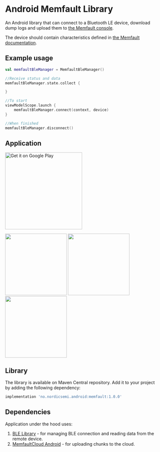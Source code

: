 # Android Memfault Library

An Android library that can connect to a Bluetooth LE device, download dump logs and upload them to [the Memfault console](https://docs.memfault.com).

The device should contain characteristics defined in [the Memfault documentation](https://memfault.notion.site/Memfault-Diagnostic-GATT-Service-MDS-ffd5a430062649cd9bf6edbf64e2563b).

## Example usage

```kotlin
val memfaultBleManager = MemfaultBleManager()

//Receive status and data
memfaultBleManager.state.collect {

}

//To start
viewModelScope.launch {
    memfaultBleManager.connect(context, device)
}

//When finished
memfaultBleManager.disconnect()
```

## Application

<a href='https://play.google.com/store/apps/details?id=no.nordicsemi.android.memfault'><img alt='Get it on Google Play' src='https://play.google.com/intl/en_us/badges/static/images/badges/en_badge_web_generic.png' width='250'/></a>

<img src="https://play-lh.googleusercontent.com/73Y1WEr-Yx2y3m0iQbyWhHAVCv5WLQxMcZBQqchDo4z5kFxa_bMhFRpsiJBeFfr-nQI=w2560-h1440" width="200"> <img src="https://play-lh.googleusercontent.com/yzN9kmcg0a8tFqi9wWT4qZkTjubAm3mvYDLGBTT4S80jKNUUyjpR4jbfAbFysI34Kzw=w2560-h1440" width="200"> <img src="https://play-lh.googleusercontent.com/4hEHXCxexumy1Lr0q8C_HGOMAxWvU3sQni6H4B7Aold0osAju7HdTuvXaKsFBfVOTVg=w2560-h1440" width="200">

## Library

The library is available on Maven Central repository. Add it to your project by adding the following dependency:

```Groovy
implementation 'no.nordicsemi.android:memfault:1.0.0'
```

## Dependencies
Application under the hood uses:
1. [BLE Library](https://github.com/NordicSemiconductor/Android-BLE-Library) - for managing BLE connection and reading data from the remote device.
2. [MemfaultCloud Android](https://github.com/memfault/memfault-cloud-android) - for uploading chunks to the cloud.
